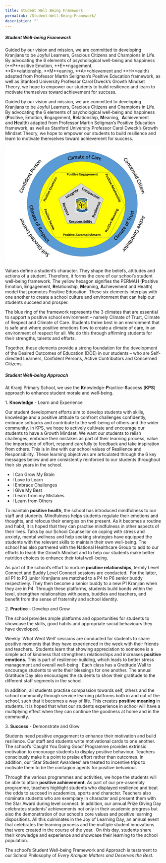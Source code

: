 ```yaml
---
title: Student Well Being Framework
permalink: /Student-Well-Being-Framework/
description: ""
---
```

##### **Student Well-being Framework**

<p style="text-align: left;">Guided by our vision and mission, we are committed to developing Kranjians to be Joyful Learners, Gracious Citizens and Champions in Life. By advocating the 6 elements of psychological well-being and happiness 
(**P**ositive Emotion,&nbsp;**E**ngagement,&nbsp; **R**elationship,&nbsp;**M**eaning,&nbsp;**A**chievement and&nbsp;**H**ealth) adapted from Professor Martin Seligman&rsquo;s Positive Education framework, as well as Stanford University Professor Carol Dweck&rsquo;s Growth Mindset Theory, we hope to empower our students to build resilience and learn to motivate themselves toward achievement for success.&nbsp;&nbsp;</p>  

Guided by our vision and mission, we are committed to developing Kranjians to be Joyful Learners, Gracious Citizens and Champions in Life. By advocating the 6 elements of psychological well-being and happiness 
(**P**ositive, Emotion, **E**ngagement, **R**elationship, **M**eaning, 
**A**chievement and **H**ealth) adapted from Professor Martin Seligman’s Positive Education framework, as well as Stanford University Professor Carol Dweck’s Growth Mindset Theory, we hope to empower our students to build resilience and learn to motivate themselves toward achievement for success.  

![](/images/Our%20Curriculum/Student%20Well%20Being%20Framework/F1.jpg)

Values define a student’s character. They shape the beliefs, attitudes and actions of a student. Therefore, it forms the core of our school’s student well-being framework. The yellow hexagon signifies the PERMAH (**P**ositive Emotion, **E**ngagement, **R**elationship, **M**eaning, **A**chievement and **H**ealth) model that promotes Positive Education. These six elements interplay with one another to create a school culture and environment that can help our students succeed and prosper.

The blue ring of the framework represents the 3 climates that are essential to support a positive school environment – namely Climate of Trust, Climate of Respect and Climate of Care. Students thrive best in an environment that is safe and where positive emotions flow to create a climate of care, in an environment of respect for all. We do this through affirming students for their strengths, talents and efforts.

Together, these elements provide a strong foundation for the development of the Desired Outcomes of Education (DOE) in our students – who are Self-directed Learners, Confident Persons, Active Contributors and Concerned Citizens.

##### **Student Well-being Approach**

  
At Kranji Primary School, we use the **K**nowledge-**P**ractice-**S**uccess (**KPS**) approach to enhance student morale and well-being.  
  
1. **Knowledge** \- Learn and Experience  
  

Our student development efforts aim to develop students with skills, knowledge and a positive attitude to confront challenges confidently, embrace setbacks and contribute to the well-being of others and the wider community. In KPS, we hope to actively cultivate and encourage our students to have a Growth Mindset. We want our students to relish challenges, embrace their mistakes as part of their learning process, value the importance of effort, respond carefully to feedback and take inspiration from others. This is in line with our school values of Resilience and Responsibility. These learning objectives are articulated through the 6 key messages below and are consistently reinforced to our students throughout their six years in the school.

  

*   I Can Grow My Brain
*   I Love to Learn
*   I Embrace Challenges
*   I Give My Best
*   I Learn from my Mistakes
*   I Learn from Others

  

To maintain **positive health**, the school has introduced mindfulness to our staff and students. Mindfulness helps students regulate their emotions and thoughts, and refocus their energies on the present. As it becomes a routine and habit, it is hoped that they can practise mindfulness in other aspects of their lives. Talks by our School Counsellor on coping with stress and anxiety, mental wellness and help seeking strategies have equipped the students with the relevant skills to maintain their own well-being. The school has also partnered with the National Healthcare Group to add to our efforts to teach the Growth Mindset and to help our students make better nutrition choices to enhance their total well-being.

  

As part of the school’s effort to nurture **positive relationships**, termly Level Connect and Buddy Level Connect sessions are conducted.  For the latter, all P1 to P3 junior Kranjians are matched to a P4 to P6 senior buddy respectively. They then become a senior buddy to a new P1 Kranjian when they are in P4. Through these platforms, students build bonds within the level, strengthen relationships with peers, buddies and teachers, and benefit from the sense of fraternity and school identity.

  

2. **Practice** \- Develop and Grow

  

The school provides ample platforms and opportunities for students to showcase the skills, good habits and appropriate social behaviours they have developed.

  

Weekly ‘What Went Well’ sessions are conducted for students to share positive moments that they have experienced in the week with their friends and teachers.  Students learn that showing appreciation to someone is a simple act of kindness that strengthens relationships and increases **positive emotions.** This is part of resilience-building, which leads to better stress management and overall well-being.  Each class has a Gratitude Wall to encourage students to write their blessings for one another. The annual Gratitude Day also encourages the students to show their gratitude to the different staff segments in the school.

  

In addition, all students practise compassion towards self, others and the school community through service learning platforms both in and out of the school, such that it becomes a way of life. This creates **positive meaning** in students. It is hoped that what our students experience in school will have a multiplying effect when they can continue the goodness at home and in the community.

  

3. **Success** \- Demonstrate and Glow

  

Students need positive engagement to enhance their motivation and build resilience. Our staff and students write motivational cards to one another. The school’s ‘Caught You Doing Good’ Programme provides extrinsic motivation to encourage students to display positive behaviour. Teachers consciously make it a point to praise effort rather than outcomes. In addition, our ‘Star Student Awardees’ are treated to incentive trips to motivate them to be the contagion agents for positive behaviour.  

  

Through the various programmes and activities, we hope the students will be able to attain **positive achievement**. As part of our pre-assembly programme, teachers highlight students who displayed resilience and beat the odds to succeed in academics, sports and character. Teachers also nominate students who are exemplary in character and present them with the Star Award during level connect. In addition, our annual Prize Giving Day celebrates students’ achievements not only in their academic progress but also the demonstration of our school’s core values and positive learning dispositions. All this culminates in the Joy of Learning Day, an annual event that celebrates the learning process and the multiple student innovations that were created in the course of the year.  On this day, students share their knowledge and experience and showcase their learning to the school population.

  

The school’s Student Well-being Framework and Approach is testament to our School Philosophy of _Every Kranjian Matters and Deserves the Best._